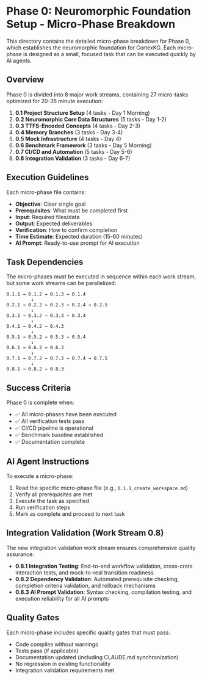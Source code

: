 # Phase 0: Neuromorphic Foundation Setup - Micro-Phase Breakdown

This directory contains the detailed micro-phase breakdown for Phase 0, which establishes the neuromorphic foundation for CortexKG. Each micro-phase is designed as a small, focused task that can be executed quickly by AI agents.

## Overview

Phase 0 is divided into 8 major work streams, containing 27 micro-tasks optimized for 20-35 minute execution:

1. **0.1 Project Structure Setup** (4 tasks - Day 1 Morning)
2. **0.2 Neuromorphic Core Data Structures** (5 tasks - Day 1-2)
3. **0.3 TTFS-Encoded Concepts** (4 tasks - Day 2-3)
4. **0.4 Memory Branches** (3 tasks - Day 3-4)
5. **0.5 Mock Infrastructure** (4 tasks - Day 4)
6. **0.6 Benchmark Framework** (3 tasks - Day 5 Morning)
7. **0.7 CI/CD and Automation** (5 tasks - Day 5-6)
8. **0.8 Integration Validation** (3 tasks - Day 6-7)

## Execution Guidelines

Each micro-phase file contains:
- **Objective**: Clear single goal
- **Prerequisites**: What must be completed first
- **Input**: Required files/data
- **Output**: Expected deliverables
- **Verification**: How to confirm completion
- **Time Estimate**: Expected duration (15-60 minutes)
- **AI Prompt**: Ready-to-use prompt for AI execution

## Task Dependencies

The micro-phases must be executed in sequence within each work stream, but some work streams can be parallelized:

```
0.1.1 → 0.1.2 → 0.1.3 → 0.1.4
         ↓
0.2.1 → 0.2.2 → 0.2.3 → 0.2.4 → 0.2.5
         ↓
0.3.1 → 0.3.2 → 0.3.3 → 0.3.4
         ↓
0.4.1 → 0.4.2 → 0.4.3
         ↓
0.5.1 → 0.5.2 → 0.5.3 → 0.5.4
         ↓
0.6.1 → 0.6.2 → 0.6.3
         ↓
0.7.1 → 0.7.2 → 0.7.3 → 0.7.4 → 0.7.5
         ↓
0.8.1 → 0.8.2 → 0.8.3
```

## Success Criteria

Phase 0 is complete when:
- ✅ All micro-phases have been executed
- ✅ All verification tests pass
- ✅ CI/CD pipeline is operational
- ✅ Benchmark baseline established
- ✅ Documentation complete

## AI Agent Instructions

To execute a micro-phase:
1. Read the specific micro-phase file (e.g., `0.1.1_create_workspace.md`)
2. Verify all prerequisites are met
3. Execute the task as specified
4. Run verification steps
5. Mark as complete and proceed to next task

## Integration Validation (Work Stream 0.8)

The new integration validation work stream ensures comprehensive quality assurance:

- **0.8.1 Integration Testing**: End-to-end workflow validation, cross-crate interaction tests, and mock-to-real transition readiness
- **0.8.2 Dependency Validation**: Automated prerequisite checking, completion criteria validation, and rollback mechanisms
- **0.8.3 AI Prompt Validation**: Syntax checking, compilation testing, and execution reliability for all AI prompts

## Quality Gates

Each micro-phase includes specific quality gates that must pass:
- Code compiles without warnings
- Tests pass (if applicable)
- Documentation updated (including CLAUDE.md synchronization)
- No regression in existing functionality
- Integration validation requirements met